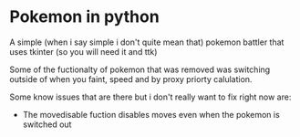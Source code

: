 # Pokemon in python

A simple (when i say simple i don't quite mean that) pokemon battler that uses tkinter (so you will need it and ttk)

Some of the fuctionalty of pokemon that was removed was switching outside of when you faint, speed and by proxy priorty calulation.

Some know issues that are there but i don't really want to fix right now are:
  - The movedisable fuction disables moves even when the pokemon is switched out
